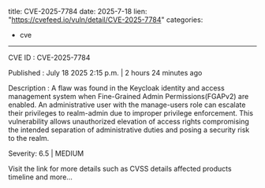  
title: CVE-2025-7784
date: 2025-7-18
lien: "https://cvefeed.io/vuln/detail/CVE-2025-7784"
categories:
  - cve
---

CVE ID : CVE-2025-7784

Published :  July 18
2025
2:15 p.m. | 2 hours
24 minutes ago

Description : A flaw was found in the Keycloak identity and access management system when Fine-Grained Admin Permissions(FGAPv2) are enabled. An administrative user with the manage-users role can escalate their privileges to realm-admin due to improper privilege enforcement. This vulnerability allows unauthorized elevation of access rights
compromising the intended separation of administrative duties and posing a security risk to the realm.

Severity: 6.5 | MEDIUM

Visit the link for more details
such as CVSS details
affected products
timeline
and more...
